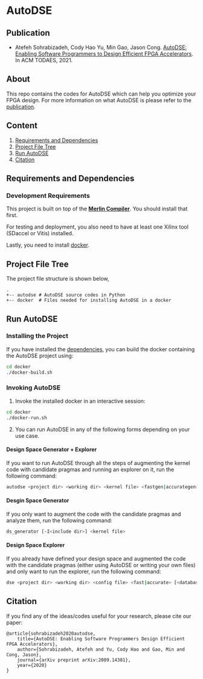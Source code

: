 # AutoDSE

## Publication

+ Atefeh Sohrabizadeh, Cody Hao Yu, Min Gao, Jason Cong. [AutoDSE: Enabling Software Programmers to Design Efficient FPGA Accelerators](https://arxiv.org/abs/2009.14381). In ACM TODAES, 2021.

## About
This repo contains the codes for AutoDSE which can help you optimize your FPGA design. For more information on what AutoDSE is please refer to the [publication](https://arxiv.org/abs/2009.14381).


## Content
1. [Requirements and Dependencies](#requirements-and-dependencies)
2. [Project File Tree](#project-file-tree)
3. [Run AutoDSE](#run-autodse)
4. [Citation](#citation)


## Requirements and Dependencies
### Development Requirements
This project is built on top of the [**Merlin Compiler**](https://github.com/Xilinx/merlin-compiler). You should install that first.

For testing and deployment, you also need to have at least one Xilinx tool (SDaccel or Vitis) installed.

Lastly, you need to install [docker](https://docs.docker.com/get-docker/).


## Project File Tree
The project file structure is shown below,
````
.
+-- autodse # AutoDSE source codes in Python
+-- docker  # Files needed for installing AutoDSE in a docker
````

## Run AutoDSE
### Installing the Project
If you have installed the [dependencies](#requirements-and-dependencies), you can build the docker containing the AutoDSE project using:
````bash
cd docker
./docker-build.sh
````

### Invoking AutoDSE
1. Invoke the installed docker in an interactive session:
````bash
cd docker
./docker-run.sh
````
2. You can run AutoDSE in any of the following forms depending on your use case. 

#### Design Space Generator + Explorer
If you want to run AutoDSE through all the steps of augmenting the kernel code with candidate pragmas and running an explorer on it, run the following command:
````bash
autodse <project dir> <working dir> <kernel file> <fastgen|accurategen> [<database file>]
````

#### Desgin Space Generator
If you only want to augment the code with the candidate pragmas and analyze them, run the following command:
````bash
ds_generator [-I<include dir>] <kernel file>
````

#### Design Space Explorer
If you already have defined your design space and augmented the code with the candidate pragmas (either using AutoDSE or writing your own files) and only want to run the explorer, run the following command:
````bash
dse <project dir> <working dir> <config file> <fast|accurate> [<database file>]
````


## Citation
If you find any of the ideas/codes useful for your research, please cite our paper:

	@article{sohrabizadeh2020autodse,
  		title={AutoDSE: Enabling Software Programmers Design Efficient FPGA Accelerators},
  		author={Sohrabizadeh, Atefeh and Yu, Cody Hao and Gao, Min and Cong, Jason},
 		journal={arXiv preprint arXiv:2009.14381},
  		year={2020}
	}


